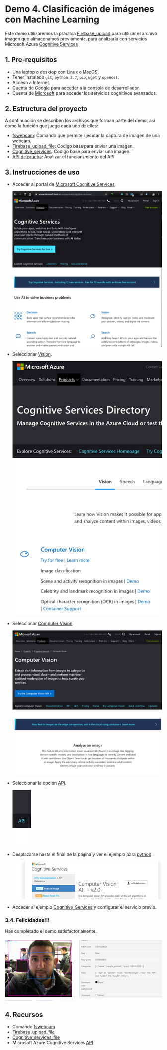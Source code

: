 # Demo 4. Clasificación de imágenes con Machine Learning

Este demo utilizaremos la practica [Firebase_upload](02_Firebase_upload.py) para utilizar el archivo imagen que almacenamos previamente, para analizarla con servicios Microsoft Azure [Cognitive Services](https://azure.microsoft.com/en-us/services/cognitive-services/)



## 1. Pre-requisitos

* Una laptop o desktop con Linux o MacOS.
* Tener instalado `git`, `python 3.7`, `pip`, `wget` y `openssl`.
* Acceso a Internet.
* Cuenta de [Google](https://console.firebase.google.com) para acceder a la consola de desarrollador.
* Cuenta de [Microsoft](https://azure.microsoft.com/en-us/services/cognitive-services/computer-vision/) para acceder los servicios cognitivos avanzados.

## 2. Estructura del proyecto

A continuación se describen los archivos que forman parte del demo, así como la función que juega cada uno de ellos:

* [fswebcam](https://www.raspberrypi.org/documentation/usage/webcams/): Comando que permite ajecutar la captura de imagen de una webcam. 
* [Firebase_upload_file](02_Firebase_upload.py): Codigo base para enviar una imagen.
* [Cognitive_services](03_cognitive_services.py): Codigo base para enviar una imagen.
* [API de prueba](https://westus.dev.cognitive.microsoft.com/docs/services/5adf991815e1060e6355ad44/operations/56f91f2e778daf14a499e1fa): Analizar el funcionamiento del API

## 3. Instrucciones de uso

* Acceder al portal de [Microsoft Cognitive Services](https://azure.microsoft.com/en-us/services/cognitive-services/).

    ![IMG](img/01.png)

* Seleccionar [Vision](https://azure.microsoft.com/en-us/services/cognitive-services/directory/vision/).

    ![IMG](img/02.png)

* Seleccionar [Computer Vision](https://azure.microsoft.com/en-us/services/cognitive-services/computer-vision/).

    ![IMG](img/03.png)

* Seleccionar la opción [API](https://westus.dev.cognitive.microsoft.com/docs/services/5adf991815e1060e6355ad44/operations/56f91f2e778daf14a499e1fa).

    ![IMG](img/04.png)

* Desplazarse  hasta el final de la pagina y ver el ejemplo para [python](https://westus.dev.cognitive.microsoft.com/docs/services/5adf991815e1060e6355ad44/operations/56f91f2e778daf14a499e1fa).

    ![IMG](img/05.png)

* Acceder al ejemplo [Cognitive_Services](03_cognitive_services.py) y configurar el servicio previo.

### 3.4. Felicidades!!! 
Has completado el demo satisfactoriamente.

![IMG](img/06.png)

## 4. Recursos

* Comando [fswebcam](https://www.raspberrypi.org/documentation/usage/webcams/)
* [Firebase_upload_file](02_Firebase_upload.py) 
* [Cognitive_services_file](03_cognitive_services.py)
* Microsoft Azure Cognitive Services [API](https://westus.dev.cognitive.microsoft.com/docs/services/5adf991815e1060e6355ad44/operations/56f91f2e778daf14a499e1fa)

